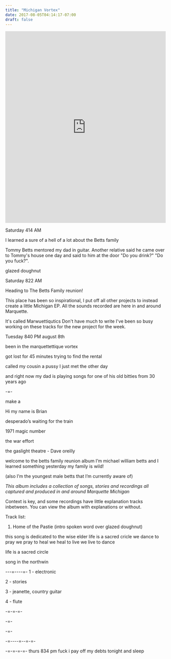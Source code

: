 ```yaml
---
title: "Michigan Vortex"
date: 2017-08-05T04:14:17-07:00
draft: false
---
```


<iframe width="100%" height="600" scrolling="no" frameborder="no" allow="autoplay" src="https://w.soundcloud.com/player/?url=https%3A//api.soundcloud.com/tracks/337681420%3Fsecret_token%3Ds-hk5wo&color=%2322f5f5&auto_play=false&hide_related=false&show_comments=true&show_user=true&show_reposts=false&show_teaser=true&visual=true"></iframe>

Saturday 414 AM

I learned a sure of a hell of a lot about the Betts family


Tommy Betts mentored my dad in guitar. Another relative said he came over to Tommy's house one day and said to him at the door
"Do you drink?" "Do you fuck?".

glazed doughnut



Saturday 822 AM

Heading to The Betts Family reunion!


This place has been so inspirational, I put off all other projects to instead create a little Michigan EP. All the sounds recorded are here in and around Marquette.

It's called Marwuettiqutics
Don't have much to write I've been so busy working on these tracks for the new project for the week.


Tuesday 840 PM august 8th

been in the marquettettique vortex

got lost for 45 minutes trying to find the rental

called my cousin a pussy I just met the other day

and right now my dad is playing songs for one of his old bitties from 30 years ago


-=-

make a


Hi my name is Brian



desperado’s waiting for the train



1971 magic number

the war effort


the gaslight theatre - Dave oreilly

welcome to the betts family reunion album
I’m michael william betts
and I learned something yesterday
my family is wild!

(also I’m the youngest male betts that I’m currently aware of)

*This album includes a collection of songs, stories and recordings all captured and produced in and around Marquette Michigan*

Context is key, and some recordings have little explanation tracks inbetween. You can view the album with explanations or without.


Track list:

1. Home of the Pastie (intro spoken word over glazed doughnut)



this song is dedicated to the wise elder
life is a sacred cricle
we dance to pray
we pray to heal
we heal to live
we live to dance

life is a sacred circle

song in the northwin



---=----=-
1 - electronic

2 - stories

3 - jeanette, country guitar

4 - flute

-=-=-=-


-=-

-=-

-=----=--=-=-

-=-=-=-=-
thurs 834 pm fuck i pay off my debts tonight and sleep
